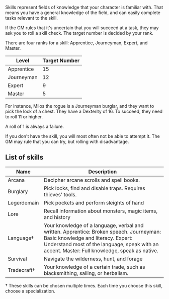 Skills represent fields of knowledge that your character is familiar with. That means you have a general knowledge of the field, and can easily complete tasks relevant to the skill.

If the GM rules that it's uncertain that you will succeed at a task, they may ask you to roll a skill check. The target number is decided by your rank.

There are four ranks for a skill: Apprentice, Journeyman, Expert, and Master.

| Level | Target Number |
| ---- | ---- |
| Apprentice | 15 |
| Journeyman | 12 |
| Expert | 9 |
| Master | 5 |

For instance, Milos the rogue is a Journeyman burglar, and they want to pick the lock of a chest. They have a Dexterity of 16. To succeed, they need to roll 11 or higher.

A roll of 1 is always a failure.

If you don't have the skill, you will most often not be able to attempt it. The GM may rule that you can try, but rolling with disadvantage.
## List of skills
| Name | Description |
| ---- | ---- |
| Arcana | Decipher arcane scrolls and spell books. |
| Burglary | Pick locks, find and disable traps. Requires thieves' tools. |
| Legerdemain | Pick pockets and perform sleights of hand |
| Lore | Recall information about monsters, magic items, and history |
| Language† | Your knowledge of a language, verbal and written. Apprentice: Broken speech. Journeyman: Basic knowledge and literacy. Expert: Understand most of the language, speak with an accent. Master: Full knowledge, speak as native. |
| Survival | Navigate the wilderness, hunt, and forage |
| Tradecraft† | Your knowledge of a certain trade, such as blacksmithing, sailing, or herbalism. |

† These skills can be chosen multiple times. Each time you choose this skill, choose a specialization.